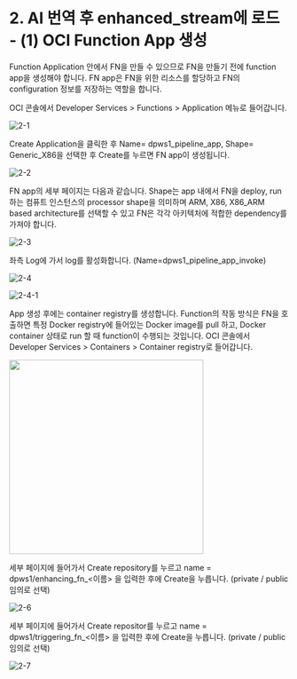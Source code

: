 # 2. AI 번역 후 enhanced_stream에 로드 - (1) OCI Function App 생성

Function Application 안에서 FN을 만들 수 있으므로 FN을 만들기 전에 function app을 생성해야 합니다. FN app은 FN을 위한 리소스를 할당하고 FN의 configuration 정보를 저장하는 역할을 합니다. 




OCI 콘솔에서 Developer Services > Functions > Application 메뉴로 들어갑니다. 

![2-1](https://github.com/oraclekr-data-platform/ODWS-S01-OCI-data-pipeline/assets/150219167/d08c6315-95d0-4790-a866-c55ad372d170)


Create Application을 클릭한 후 Name=  dpws1_pipeline_app, Shape= Generic_X86을 선택한 후 Create를 누르면 FN app이 생성됩니다.


![2-2](https://github.com/oraclekr-data-platform/ODWS-S01-OCI-data-pipeline/assets/150219167/30d443ab-0a51-4684-845a-628390f30958)


FN app의 세부 페이지는 다음과 같습니다. 
Shape는 app 내에서 FN을 deploy, run하는 컴퓨트 인스턴스의 processor shape을 의미하며 ARM, X86, X86_ARM based architecture를 선택할 수 있고 FN은 각각 아키텍처에 적합한 dependency를 가져야 합니다.  

![2-3](https://github.com/oraclekr-data-platform/ODWS-S01-OCI-data-pipeline/assets/150219167/cbd6f8a1-d9a3-4a17-a0a5-e529cbd0282e)



좌측 Log에 가서 log를 활성화합니다. (Name=dpws1_pipeline_app_invoke) 

![2-4](https://github.com/oraclekr-data-platform/ODWS-S01-OCI-data-pipeline/assets/150219167/c592ce59-57e0-4b81-a856-bd6649d3e0d0)

![2-4-1](https://github.com/oraclekr-data-platform/ODWS-S01-OCI-data-pipeline/assets/150219167/443c1b5a-0ad3-4943-89fb-300f72260c06)


App 생성 후에는 container registry를 생성합니다. Function의 작동 방식은 FN을 호출하면 특정 Docker registry에 들어있는 Docker image를 pull 하고, Docker container 상태로 run 할 때 function이 수행되는 것입니다. 
OCI 콘솔에서 Developer Services > Containers > Container registry로 들어갑니다. 


<img src="https://github.com/oraclekr-data-platform/ODWS-S01-OCI-data-pipeline/assets/150219167/66622ee0-1c5b-48a1-bfc9-1ab42799be0b" height="350px"></p>


세부 페이지에 들어가서 Create repository를 누르고 name = dpws1/enhancing_fn_<이름> 을 입력한 후에 Create을 누릅니다. (private / public 임의로 선택)


![2-6](https://github.com/oraclekr-data-platform/ODWS-S01-OCI-data-pipeline/assets/150219167/8ac1b8bc-2326-4ca6-bdee-dff8c002bc67)



세부 페이지에 들어가서 Create repositor를 누르고 name = dpws1/triggering_fn_<이름> 을 입력한 후에 Create을 누릅니다. (private / public 임의로 선택)

![2-7](https://github.com/oraclekr-data-platform/ODWS-S01-OCI-data-pipeline/assets/150219167/412dbccd-17a9-4dea-9846-a9978b001f16)






